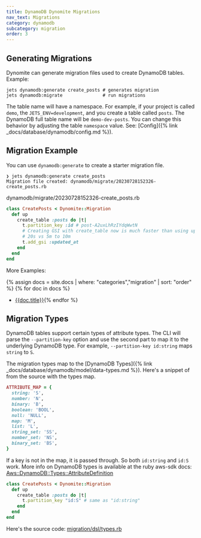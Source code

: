 ```yaml
---
title: DynamoDB Dynomite Migrations
nav_text: Migrations
category: dynamodb
subcategory: migration
order: 3
---
```


## Generating Migrations

Dynomite can generate migration files used to create DynamoDB tables. Example:

    jets dynamodb:generate create_posts # generates migration
    jets dynamodb:migrate               # run migrations

The table name will have a namespace. For example, if your project is called `demo`, the `JETS_ENV=development`, and you create a table called `posts`. The DynamoDB full table name will be `demo-dev-posts`. You can change this behavior by adjusting the table `namespace` value. See: [Config]({% link _docs/database/dynamodb/config.md %}).

## Migration Example

You can use `dynamodb:generate` to create a starter migration file.

    ❯ jets dynamodb:generate create_posts
    Migration file created: dynamodb/migrate/20230728152326-create_posts.rb

dynamodb/migrate/20230728152326-create_posts.rb

```ruby
class CreatePosts < Dynomite::Migration
  def up
    create_table :posts do |t|
      t.partition_key :id # post-A2uxLhRzIYdqWwtN
      # Creating GSI with create_table now is much faster than using update_table later.
      # 20s vs 5m to 10m
      t.add_gsi :updated_at
    end
  end
end
```

More Examples:

{% assign docs = site.docs | where: "categories","migration" | sort: "order" %}
{% for doc in docs %}
* [{{doc.title}}]({{doc.url}}){% endfor %}


## Migration Types

DynamoDB tables support certain types of attribute types. The CLI will parse the `--partition-key` option and use the second part to map it to the underlying DynamoDB type. For example, `--partition-key id:string`  maps `string` to `S`.

The migration types map to the [DynamoDB Types]({% link _docs/database/dynamodb/model/data-types.md %}). Here's a snippet of from the source with the types map.

```ruby
ATTRIBUTE_MAP = {
  string: 'S',
  number: 'N',
  binary: 'B',
  boolean: 'BOOL',
  null: 'NULL',
  map: 'M',
  list: 'L',
  string_set: 'SS',
  number_set: 'NS',
  binary_set: 'BS',
}
```

If a key is not in the map, it is passed through. So both `id:string` and `id:S` work. More info on DynamoDB types is available at the ruby aws-sdk docs: [Aws::DynamoDB::Types::AttributeDefinition](https://docs.aws.amazon.com/sdk-for-ruby/v3/api/Aws/DynamoDB/Types/AttributeDefinition.html)

```ruby
class CreatePosts < Dynomite::Migration
  def up
    create_table :posts do |t|
      t.partition_key "id:S" # same as "id:string"
    end
  end
end
```

Here's the source code: [migration/dsl/types.rb](https://github.com/boltops-tools/dynomite/blob/master/lib/dynomite/migration/dsl/types.rb)
